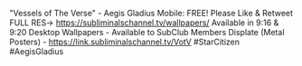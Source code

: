"Vessels of The Verse" - Aegis Gladius
Mobile: FREE! Please Like & Retweet
FULL RES-> https://subliminalschannel.tv/wallpapers/
Available in 9:16 & 9:20
Desktop Wallpapers - Available to SubClub Members
Displate (Metal Posters) - https://link.subliminalschannel.tv/VotV
#StarCitizen #AegisGladius
